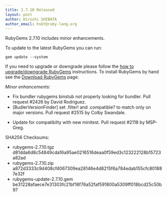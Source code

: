 ```yaml
---
title: 2.7.10 Released
layout: post
author: Hiroshi SHIBATA
author_email: hsbt@ruby-lang.org
---
```


RubyGems 2.7.10 includes minor enhancements.

To update to the latest RubyGems you can run:

    gem update --system

If you need to upgrade or downgrade please follow the [how to upgrade/downgrade
RubyGems][upgrading] instructions.  To install RubyGems by hand see the
[Download RubyGems][download] page.

_Minor enhancements:_

* Fix bundler rubygems binstub not properly looking for bundler. Pull request #2426 by David Rodríguez.
* [BudlerVersionFinder] set .filter! and .compatible? to match only on major versions. Pull request #2515 by Colby Swandale.
+ Update for compatibilty with new minitest. Pull request #2118 by MSP-Greg.

SHA256 Checksums:

* rubygems-2.7.10.tgz  
  d81dda6d8c54849cda16a95ae0216516deaa0f59ed3c123222128b15723a82ad
* rubygems-2.7.10.zip  
  a872d3333c9d408cf4067309ea28146e4d8215f6a784edab155cfc801887e32f
* rubygems-update-2.7.10.gem  
  be31228afaece7e31303fc21bf16f76a52faf591800a5309ff018bcd25c50b97


[download]: http://rubygems.org/pages/download
[upgrading]: http://docs.seattlerb.org/rubygems/UPGRADING_rdoc.html

